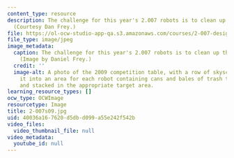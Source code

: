 ```yaml
---
content_type: resource
description: The challenge for this year's 2.007 robots is to clean up the environment.
  (Courtesy Dan Frey.)
file: https://ol-ocw-studio-app-qa.s3.amazonaws.com/courses/2-007-design-and-manufacturing-i-spring-2009/40036a167620d5dbd099a55e242f542b_2-007s09.jpg
file_type: image/jpeg
image_metadata:
  caption: The challenge for this year's 2.007 robots is to clean up the environment.
    (Image by Daniel Frey.)
  credit: ''
  image-alt: A photo of the 2009 competition table, with a row of skyscrapers dividing
    it into an area for each robot containing cans and bales of trash to be crushed
    and stacked in the appropriate target area.
learning_resource_types: []
ocw_type: OCWImage
resourcetype: Image
title: 2-007s09.jpg
uid: 40036a16-7620-d5db-d099-a55e242f542b
video_files:
  video_thumbnail_file: null
video_metadata:
  youtube_id: null
---
```

